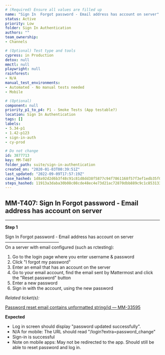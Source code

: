 ```yaml
---
# (Required) Ensure all values are filled up
name: "Sign In  Forgot password - Email address has account on server"
status: Active
priority: Low
folder: Sign In Authentication
authors: ""
team_ownership: 
- Channels

# (Optional) Test type and tools
cypress: in Production
detox: null
mmctl: null
playwright: null
rainforest: 
- N/A
manual_test_environments: 
- Automated - No manual tests needed
- Mobile

# (Optional)
component: null
priority_p1_to_p4: P1 - Smoke Tests (App testable?)
location: Sign In Authentication
tags: []
labels: 
- 5.34-p1
- 1.42-p123
- sign-in-auth
- cy-prod

# Do not change
id: 3877713
key: MM-T407
folder_path: suite/sign-in-authentication
created_on: "2020-01-03T00:39:51Z"
last_updated: "2022-09-09T17:57:19Z"
case_hashed: 1d8a92d2d6b3f48c91c81d8dd38f5877c94f7861168f57f3ef1edb35f0cb6ec64dfc0e5f48a3a4b51c1cc982072dc9c0
steps_hashed: 11913a3daba30b08c08cde48ec4e73d21ac72870dbb889c9c1c85313314a1b773943e881411bb2750c982c9d9192e352
---
```


## MM-T407: Sign In Forgot password - Email address has account on server

---

**Step 1**

Sign In Forgot password - Email address has account on server\
–––––––––––––––––––––––––\
On a server with email configured (such as rctesting):

1. Go to the login page where you enter username & password
2. Click "I forgot my password"
3. Enter an email that has an account on the server
4. Go to your email account, find the email sent by Mattermost and click the "Reset password" button
5. Enter a new password
6. Sign in with the account, using the new password

_Related ticket(s):_

[Password reset email contains unformatted string/id — MM-33595](https://mattermost.atlassian.net/browse/MM-33595)

**Expected**

- Log in screen should display "password updated successfully".
- N/A for mobile: The URL should read "/login?extra=password\_change"
- Sign-in is successful
- Note on mobile apps: May not be redirected to the app. Should still be able to reset password and log in.
